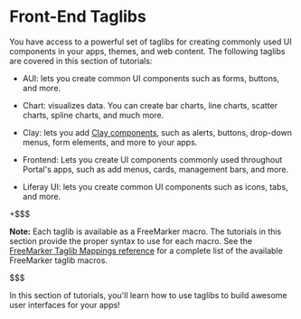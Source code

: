 # Front-End Taglibs [](id=front-end-taglibs)

You have access to a powerful set of taglibs for creating commonly used UI
components in your apps, themes, and web content. The following taglibs are 
covered in this section of tutorials:

- AUI: lets you create common UI components such as forms, buttons, and more.

- Chart: visualizes data. You can create bar charts, line charts, scatter 
  charts, spline charts, and much more. 

- Clay: lets you add 
[Clay components](https://clayui.com/docs/components/alerts.html), 
  such as alerts, buttons, drop-down menus, form elements, and more to your apps. 

- Frontend: Lets you create UI components commonly used throughout Portal's 
  apps, such as add menus, cards, management bars, and more.

- Liferay UI: lets you create common UI components such as icons, tabs, and 
  more.

+$$$

**Note:** Each taglib is available as a FreeMarker macro. The tutorials in this 
section provide the proper syntax to use for each macro. See the 
[FreeMarker Taglib Mappings reference](/develop/reference/-/knowledge_base/7-1/freemarker-taglib-macros) 
for a complete list of the available FreeMarker taglib macros.

$$$

In this section of tutorials, you'll learn how to use taglibs to build awesome 
user interfaces for your apps!
